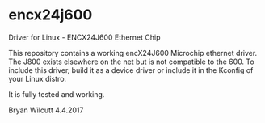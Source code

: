 # encx24j600
Driver for Linux - ENCX24J600 Ethernet Chip

This repository contains a working encX24J600 Microchip ethernet driver.  The J800 exists elsewhere on the net but is not compatible
to the 600.  To include this driver, build it as a device driver or include it in the Kconfig of your Linux distro.

It is fully tested and working.

Bryan Wilcutt
4.4.2017
